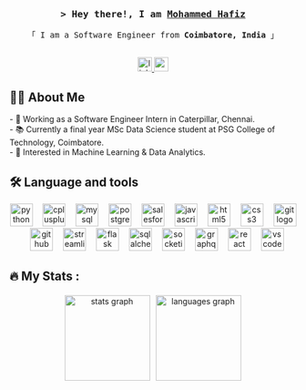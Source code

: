 <h3 align="center">
        <samp>&gt; Hey there!, I am
                <b><a href="https://github.com/Hafiz408">Mohammed Hafiz</a></b>
        </samp>
</h3>

<p align="center"> 
  <samp>
    「 I am a Software Engineer from <b>Coimbatore, India</b> 」
    <br>
    <br>
  </samp>
</p>

<div align="center">
  <a href="https://linkedin.com/in/hafiz408" target="_blank">
    <img src="https://img.shields.io/static/v1?message=LinkedIn&logo=linkedin&label=&color=0077B5&logoColor=white&labelColor=&style=for-the-badge" height="25" alt="linkedin logo"  />
  </a>
  <img src="https://img.shields.io/static/v1?message=Gmail&logo=gmail&label=&color=D14836&logoColor=white&labelColor=&style=for-the-badge" height="25" alt="gmail logo"  />
</div>

## 👩‍💻  About Me

<p align="left">
  - 🔭 Working as a Software Engineer Intern in Caterpillar, Chennai.<br>
  - 📚 Currently a final year MSc Data Science student at PSG College of Technology, Coimbatore.<br>
  - 💭 Interested in Machine Learning & Data Analytics.<br/>
</p>

## 🛠 Language and tools</h3>

<div align="center">
  <img src="https://cdn.jsdelivr.net/gh/devicons/devicon/icons/python/python-original.svg" height="40" alt="python logo"  />
  <img width="10" />
  <img src="https://cdn.jsdelivr.net/gh/devicons/devicon/icons/cplusplus/cplusplus-original.svg" height="40" alt="cplusplus logo"  />
  <img width="10" />
  <img src="https://cdn.jsdelivr.net/gh/devicons/devicon/icons/mysql/mysql-original.svg" height="40" alt="mysql logo"  />
  <img width="10" />
  <img src="https://cdn.jsdelivr.net/gh/devicons/devicon/icons/postgresql/postgresql-original.svg" height="40" alt="postgresql logo"  />
  <img width="10" />
  <img src="https://cdn.jsdelivr.net/gh/devicons/devicon/icons/salesforce/salesforce-original.svg" height="40" alt="salesforce logo"  />
  <img width="10" />
  <img src="https://cdn.jsdelivr.net/gh/devicons/devicon/icons/javascript/javascript-original.svg" height="40" alt="javascript logo"  />
  <img width="10" />
  <img src="https://cdn.jsdelivr.net/gh/devicons/devicon/icons/html5/html5-original.svg" height="40" alt="html5 logo"  />
  <img width="10" />
  <img src="https://cdn.jsdelivr.net/gh/devicons/devicon/icons/css3/css3-original.svg" style="background-color:white" height="40" alt="css3 logo"  />
  <img width="10" />
  <img src="https://cdn.jsdelivr.net/gh/devicons/devicon/icons/git/git-original.svg" height="40" alt="git logo"  style="background-color: white;"/>
  <img width="10" />
  <img src="https://cdn.jsdelivr.net/gh/devicons/devicon/icons/github/github-original-wordmark.svg" height="40" alt="github logo" style="background-color: white;" />
  <img width="10" />
  <img src="https://cdn.jsdelivr.net/gh/devicons/devicon/icons/streamlit/streamlit-original-wordmark.svg" height="40" alt="streamlit logo"  />
  <img width="10" />
  <img src="https://cdn.jsdelivr.net/gh/devicons/devicon/icons/flask/flask-original-wordmark.svg" height="40" alt="flask logo"  />
  <img width="10" />
  <img src="https://cdn.jsdelivr.net/gh/devicons/devicon/icons/sqlalchemy/sqlalchemy-original-wordmark.svg" height="40" alt="sqlalchemy logo"  />
  <img width="10" />
  <img src="https://cdn.jsdelivr.net/gh/devicons/devicon/icons/socketio/socketio-original-wordmark.svg" height="40" alt="socketio logo"  />
  <img width="10" />
  <img src="https://cdn.jsdelivr.net/gh/devicons/devicon/icons/graphql/graphql-plain-wordmark.svg" height="40" alt="graphql logo"  />
  <img width="10" />
  <img src="https://cdn.jsdelivr.net/gh/devicons/devicon/icons/react/react-original.svg" height="40" alt="react logo"  />
  <img width="10" />
  <img src="https://cdn.jsdelivr.net/gh/devicons/devicon/icons/vscode/vscode-original.svg" height="40" alt="vscode logo"  />
</div>

## 🔥 My Stats :</h3>

<div align="center">
  <img src="https://github-readme-stats.vercel.app/api?username=hafiz408&hide_title=false&hide_rank=false&show_icons=true&include_all_commits=true&count_private=true&disable_animations=false&theme=dracula&locale=en&hide_border=false" height="150" style="padding:3px;" alt="stats graph"  />
  
  <img src="https://github-readme-stats.vercel.app/api/top-langs?username=hafiz408&locale=en&hide_title=false&layout=compact&card_width=320&langs_count=5&theme=dracula&hide_border=false" height="150"  style="padding:3px;" alt="languages graph"  />
</div>

